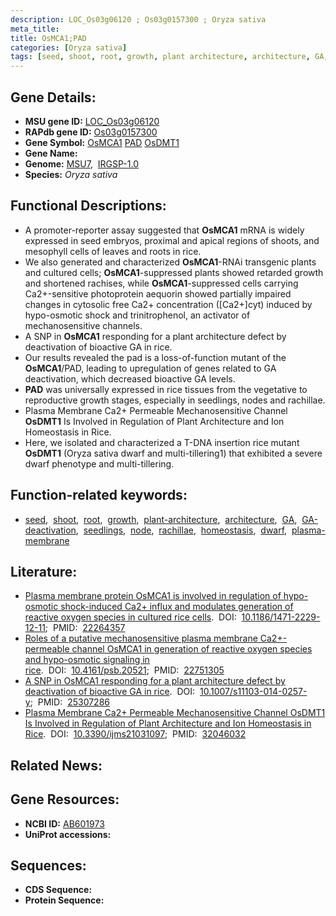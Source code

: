 ```yaml
---
description: LOC_Os03g06120 ; Os03g0157300 ; Oryza sativa
meta_title:
title: OsMCA1;PAD
categories: [Oryza sativa]
tags: [seed, shoot, root, growth, plant architecture, architecture, GA, GA deactivation, seedlings, node, rachillae, homeostasis, dwarf, plasma membrane]
---
```


## Gene Details:
- **MSU gene ID:** [LOC_Os03g06120](http://rice.uga.edu/cgi-bin/ORF_infopage.cgi?orf=LOC_Os03g06120)  
- **RAPdb gene ID:** [Os03g0157300](https://rapdb.dna.affrc.go.jp/locus/?name=Os03g0157300)  
- **Gene Symbol:** <u>OsMCA1</u>&nbsp;<u>PAD</u>&nbsp;<u>OsDMT1</u>
- **Gene Name:**
- **Genome:**  [MSU7](http://rice.uga.edu/),&nbsp;&nbsp;[IRGSP-1.0](https://rapdb.dna.affrc.go.jp/download/irgsp1.html)
- **Species:** *Oryza sativa*

## Functional Descriptions:
   - A promoter-reporter assay suggested that **OsMCA1** mRNA is widely expressed in seed embryos, proximal and apical regions of shoots, and mesophyll cells of leaves and roots in rice.
   - We also generated and characterized **OsMCA1**-RNAi transgenic plants and cultured cells; **OsMCA1**-suppressed plants showed retarded growth and shortened rachises, while **OsMCA1**-suppressed cells carrying Ca2+-sensitive photoprotein aequorin showed partially impaired changes in cytosolic free Ca2+ concentration ([Ca2+]cyt) induced by hypo-osmotic shock and trinitrophenol, an activator of mechanosensitive channels.
   - A SNP in **OsMCA1** responding for a plant architecture defect by deactivation of bioactive GA in rice.
   - Our results revealed the pad is a loss-of-function mutant of the **OsMCA1**/PAD, leading to upregulation of genes related to GA deactivation, which decreased bioactive GA levels.
   - **PAD** was universally expressed in rice tissues from the vegetative to reproductive growth stages, especially in seedlings, nodes and rachillae.
   - Plasma Membrane Ca2+ Permeable Mechanosensitive Channel **OsDMT1** Is Involved in Regulation of Plant Architecture and Ion Homeostasis in Rice.
   - Here, we isolated and characterized a T-DNA insertion rice mutant **OsDMT1** (Oryza sativa dwarf and multi-tillering1) that exhibited a severe dwarf phenotype and multi-tillering.

## Function-related keywords:
   - [seed](/tags/seed/),&nbsp;&nbsp;[shoot](/tags/shoot/),&nbsp;&nbsp;[root](/tags/root/),&nbsp;&nbsp;[growth](/tags/growth/),&nbsp;&nbsp;[plant-architecture](/tags/plant-architecture/),&nbsp;&nbsp;[architecture](/tags/architecture/),&nbsp;&nbsp;[GA](/tags/GA/),&nbsp;&nbsp;[GA-deactivation](/tags/GA-deactivation/),&nbsp;&nbsp;[seedlings](/tags/seedlings/),&nbsp;&nbsp;[node](/tags/node/),&nbsp;&nbsp;[rachillae](/tags/rachillae/),&nbsp;&nbsp;[homeostasis](/tags/homeostasis/),&nbsp;&nbsp;[dwarf](/tags/dwarf/),&nbsp;&nbsp;[plasma-membrane](/tags/plasma-membrane/)

## Literature:
   - [Plasma membrane protein OsMCA1 is involved in regulation of hypo-osmotic shock-induced Ca2+ influx and modulates generation of reactive oxygen species in cultured rice cells](https://www.doi.org/10.1186/1471-2229-12-11).&nbsp;&nbsp;DOI:&nbsp;&nbsp;[10.1186/1471-2229-12-11](https://www.doi.org/10.1186/1471-2229-12-11);&nbsp;&nbsp;PMID:&nbsp;&nbsp;[22264357](https://pubmed.ncbi.nlm.nih.gov/22264357/)
   - [Roles of a putative mechanosensitive plasma membrane Ca2+-permeable channel OsMCA1 in generation of reactive oxygen species and hypo-osmotic signaling in rice](https://www.doi.org/10.4161/psb.20521).&nbsp;&nbsp;DOI:&nbsp;&nbsp;[10.4161/psb.20521](https://www.doi.org/10.4161/psb.20521);&nbsp;&nbsp;PMID:&nbsp;&nbsp;[22751305](https://pubmed.ncbi.nlm.nih.gov/22751305/)
   - [A SNP in OsMCA1 responding for a plant architecture defect by deactivation of bioactive GA in rice](https://www.doi.org/10.1007/s11103-014-0257-y).&nbsp;&nbsp;DOI:&nbsp;&nbsp;[10.1007/s11103-014-0257-y](https://www.doi.org/10.1007/s11103-014-0257-y);&nbsp;&nbsp;PMID:&nbsp;&nbsp;[25307286](https://pubmed.ncbi.nlm.nih.gov/25307286/)
   - [Plasma Membrane Ca2+ Permeable Mechanosensitive Channel OsDMT1 Is Involved in Regulation of Plant Architecture and Ion Homeostasis in Rice](https://www.doi.org/10.3390/ijms21031097).&nbsp;&nbsp;DOI:&nbsp;&nbsp;[10.3390/ijms21031097](https://www.doi.org/10.3390/ijms21031097);&nbsp;&nbsp;PMID:&nbsp;&nbsp;[32046032](https://pubmed.ncbi.nlm.nih.gov/32046032/)

## Related News:

## Gene Resources:
- **NCBI ID:**  [AB601973](http://www.ncbi.nlm.nih.gov/nuccore/AB601973)
- **UniProt accessions:** [](https://www.uniprot.org/uniprotkb//entry)

## Sequences:
- **CDS Sequence:**
- **Protein Sequence:**
